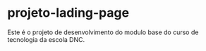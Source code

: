 # projeto-lading-page
Este é o projeto de desenvolvimento do modulo base do curso de tecnologia da escola DNC.
